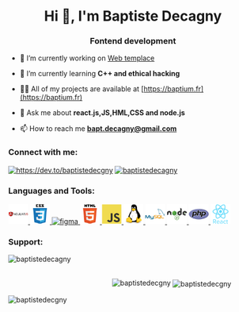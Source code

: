 <h1 align="center">Hi 👋, I'm Baptiste Decagny</h1>
<h3 align="center">Fontend development</h3>


- 🔭 I’m currently working on [Web templace](SOON)

- 🌱 I’m currently learning **C++ and ethical hacking**

- 👨‍💻 All of my projects are available at [https://baptium.fr](https://baptium.fr)

- 💬 Ask me about **react.js,JS,HML,CSS and node.js**

- 📫 How to reach me **bapt.decagny@gmail.com**

<h3 align="left">Connect with me:</h3>
<p align="left">
<a href="https://dev.to/https://dev.to/baptistedecgny" target="blank"><img align="center" src="https://raw.githubusercontent.com/rahuldkjain/github-profile-readme-generator/master/src/images/icons/Social/devto.svg" alt="https://dev.to/baptistedecgny" height="30" width="40" /></a>
<a href="https://linkedin.com/in/baptistedecagny" target="blank"><img align="center" src="https://raw.githubusercontent.com/rahuldkjain/github-profile-readme-generator/master/src/images/icons/Social/linked-in-alt.svg" alt="baptistedecagny" height="30" width="40" /></a>
</p>

<h3 align="left">Languages and Tools:</h3>
<p align="left"> <a href="https://angular.io" target="_blank" rel="noreferrer"> <img src="https://raw.githubusercontent.com/devicons/devicon/master/icons/angularjs/angularjs-original-wordmark.svg" alt="angularjs" width="40" height="40"/> </a> <a href="https://www.w3schools.com/css/" target="_blank" rel="noreferrer"> <img src="https://raw.githubusercontent.com/devicons/devicon/master/icons/css3/css3-original-wordmark.svg" alt="css3" width="40" height="40"/> </a> <a href="https://www.figma.com/" target="_blank" rel="noreferrer"> <img src="https://www.vectorlogo.zone/logos/figma/figma-icon.svg" alt="figma" width="40" height="40"/> </a> <a href="https://www.w3.org/html/" target="_blank" rel="noreferrer"> <img src="https://raw.githubusercontent.com/devicons/devicon/master/icons/html5/html5-original-wordmark.svg" alt="html5" width="40" height="40"/> </a> <a href="https://developer.mozilla.org/en-US/docs/Web/JavaScript" target="_blank" rel="noreferrer"> <img src="https://raw.githubusercontent.com/devicons/devicon/master/icons/javascript/javascript-original.svg" alt="javascript" width="40" height="40"/> </a> <a href="https://www.linux.org/" target="_blank" rel="noreferrer"> <img src="https://raw.githubusercontent.com/devicons/devicon/master/icons/linux/linux-original.svg" alt="linux" width="40" height="40"/> </a> <a href="https://www.mysql.com/" target="_blank" rel="noreferrer"> <img src="https://raw.githubusercontent.com/devicons/devicon/master/icons/mysql/mysql-original-wordmark.svg" alt="mysql" width="40" height="40"/> </a> <a href="https://nodejs.org" target="_blank" rel="noreferrer"> <img src="https://raw.githubusercontent.com/devicons/devicon/master/icons/nodejs/nodejs-original-wordmark.svg" alt="nodejs" width="40" height="40"/> </a> <a href="https://www.php.net" target="_blank" rel="noreferrer"> <img src="https://raw.githubusercontent.com/devicons/devicon/master/icons/php/php-original.svg" alt="php" width="40" height="40"/> </a> <a href="https://reactjs.org/" target="_blank" rel="noreferrer"> <img src="https://raw.githubusercontent.com/devicons/devicon/master/icons/react/react-original-wordmark.svg" alt="react" width="40" height="40"/> </a> </p>

<h3 align="left">Support:</h3>
<p><a href="https://ko-fi.com/baptistedecagny"> <img align="left" src="https://cdn.ko-fi.com/cdn/kofi3.png?v=3" height="50" width="210" alt="baptistedecagny" /></a></p><br><br>

<p><img align="left" src="https://github-readme-stats.vercel.app/api/top-langs?username=baptistedecgny&show_icons=true&locale=en&layout=compact" alt="baptistedecgny" /></p>

<p>&nbsp;<img align="center" src="https://github-readme-stats.vercel.app/api?username=baptistedecgny&show_icons=true&locale=en" alt="baptistedecgny" /></p>

<p><img align="center" src="https://github-readme-streak-stats.herokuapp.com/?user=baptistedecgny&" alt="baptistedecgny" /></p>
